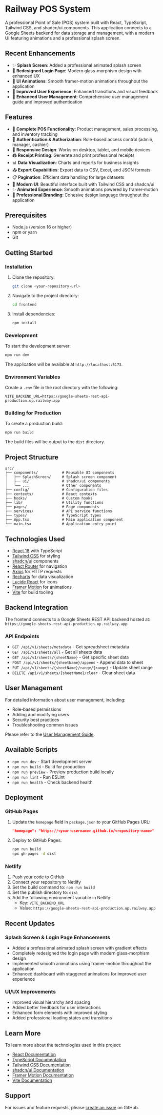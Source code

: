 # Railway POS System

A professional Point of Sale (POS) system built with React, TypeScript, Tailwind CSS, and shadcn/ui components. This application connects to a Google Sheets backend for data storage and management, with a modern UI featuring animations and a professional splash screen.

## Recent Enhancements

- ✨ **Splash Screen**: Added a professional animated splash screen
- 🎨 **Redesigned Login Page**: Modern glass-morphism design with enhanced UX
- 🌟 **UI Animations**: Smooth framer-motion animations throughout the application
- 🚀 **Improved User Experience**: Enhanced transitions and visual feedback
- 👥 **Enhanced User Management**: Comprehensive user management guide and improved authentication

## Features

- 🛒 **Complete POS Functionality**: Product management, sales processing, and inventory tracking
- 👤 **Authentication & Authorization**: Role-based access control (admin, manager, cashier)
- 📱 **Responsive Design**: Works on desktop, tablet, and mobile devices
- 🖨️ **Receipt Printing**: Generate and print professional receipts
- 📊 **Data Visualization**: Charts and reports for business insights
- 📤 **Export Capabilities**: Export data to CSV, Excel, and JSON formats
- 📋 **Pagination**: Efficient data handling for large datasets
- 🎨 **Modern UI**: Beautiful interface built with Tailwind CSS and shadcn/ui
- ✨ **Animated Experience**: Smooth animations powered by framer-motion
- 🚀 **Professional Branding**: Cohesive design language throughout the application

## Prerequisites

- Node.js (version 16 or higher)
- npm or yarn
- Git

## Getting Started

### Installation

1. Clone the repository:
   ```bash
   git clone <your-repository-url>
   ```

2. Navigate to the project directory:
   ```bash
   cd frontend
   ```

3. Install dependencies:
   ```bash
   npm install
   ```

### Development

To start the development server:
```bash
npm run dev
```

The application will be available at `http://localhost:5173`.

### Environment Variables

Create a `.env` file in the root directory with the following:
```env
VITE_BACKEND_URL=https://google-sheets-rest-api-production.up.railway.app
```

### Building for Production

To create a production build:
```bash
npm run build
```

The build files will be output to the `dist` directory.

## Project Structure

```
src/
├── components/           # Reusable UI components
│   ├── SplashScreen/     # Splash screen component
│   ├── ui/               # shadcn/ui components
│   └── ...               # Other components
├── config/               # Configuration files
├── contexts/             # React contexts
├── hooks/                # Custom hooks
├── lib/                  # Utility functions
├── pages/                # Page components
├── services/             # API service functions
├── types/                # TypeScript types
├── App.tsx               # Main application component
└── main.tsx              # Application entry point
```

## Technologies Used

- [React 18](https://reactjs.org/) with TypeScript
- [Tailwind CSS](https://tailwindcss.com/) for styling
- [shadcn/ui](https://ui.shadcn.com/) components
- [React Router](https://reactrouter.com/) for navigation
- [Axios](https://axios-http.com/) for HTTP requests
- [Recharts](https://recharts.org/) for data visualization
- [Lucide React](https://lucide.dev/) for icons
- [Framer Motion](https://www.framer.com/motion/) for animations
- [Vite](https://vitejs.dev/) for build tooling

## Backend Integration

The frontend connects to a Google Sheets REST API backend hosted at:
`https://google-sheets-rest-api-production.up.railway.app`

### API Endpoints

- `GET /api/v1/sheets/metadata` - Get spreadsheet metadata
- `GET /api/v1/sheets/all` - Get all sheets data
- `GET /api/v1/sheets/{sheetName}` - Get specific sheet data
- `POST /api/v1/sheets/{sheetName}/append` - Append data to sheet
- `PUT /api/v1/sheets/{sheetName}/range/{range}` - Update sheet range
- `DELETE /api/v1/sheets/{sheetName}/clear` - Clear sheet data

## User Management

For detailed information about user management, including:
- Role-based permissions
- Adding and modifying users
- Security best practices
- Troubleshooting common issues

Please refer to the [User Management Guide](USER_MANAGEMENT_GUIDE.md).

## Available Scripts

- `npm run dev` - Start development server
- `npm run build` - Build for production
- `npm run preview` - Preview production build locally
- `npm run lint` - Run ESLint
- `npm run health` - Check backend health

## Deployment

### GitHub Pages

1. Update the `homepage` field in `package.json` to your GitHub Pages URL:
   ```json
   "homepage": "https://<your-username>.github.io/<repository-name>"
   ```

2. Deploy to GitHub Pages:
   ```bash
   npm run build
   npx gh-pages -d dist
   ```

### Netlify

1. Push your code to GitHub
2. Connect your repository to Netlify
3. Set the build command to: `npm run build`
4. Set the publish directory to: `dist`
5. Add the following environment variable in Netlify:
   - Key: `VITE_BACKEND_URL`
   - Value: `https://google-sheets-rest-api-production.up.railway.app`

## Recent Updates

### Splash Screen & Login Page Enhancements
- Added a professional animated splash screen with gradient effects
- Completely redesigned the login page with modern glass-morphism design
- Implemented smooth animations using framer-motion throughout the application
- Enhanced dashboard with staggered animations for improved user experience

### UI/UX Improvements
- Improved visual hierarchy and spacing
- Added better feedback for user interactions
- Enhanced form elements with improved styling
- Added professional loading states and transitions

## Learn More

To learn more about the technologies used in this project:

- [React Documentation](https://reactjs.org/)
- [TypeScript Documentation](https://www.typescriptlang.org/)
- [Tailwind CSS Documentation](https://tailwindcss.com/)
- [shadcn/ui Documentation](https://ui.shadcn.com/)
- [Framer Motion Documentation](https://www.framer.com/docs/)
- [Vite Documentation](https://vitejs.dev/)

## Support

For issues and feature requests, please [create an issue](../../issues) on GitHub.